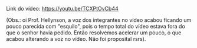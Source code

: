 Link do vídeo:
https://youtu.be/TCXPtOvCb44

(Obs.: oi Prof. Hellynson, a voz dos integrantes no vídeo acabou ficando um pouco parecida com "esquilo", pois o tempo total do vídeo estava fora do que o senhor havia pedido. Então resolvemos acelerar um pouco, o que acabou alterando a voz no vídeo. Não foi proposital rsrs).
